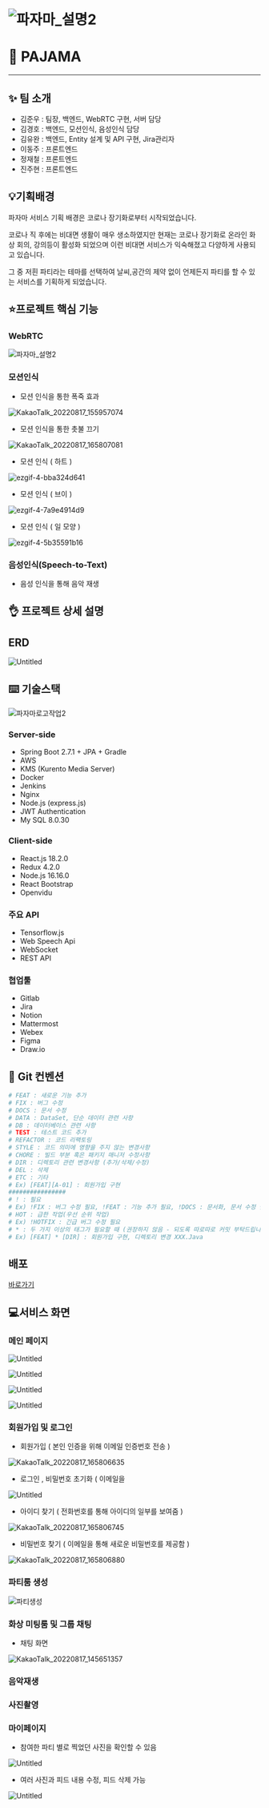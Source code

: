 # ![파자마_설명2](C:/Users/multicampus/Desktop/pajama/pajama/assets/header.png)

# 🎉 PAJAMA

---

## ✨ 팀 소개

- 김준우 : 팀장, 백엔드, WebRTC 구현, 서버 담당
- 김경호 : 백엔드, 모션인식, 음성인식 담당
- 김유완 : 백엔드, Entity 설계 및 API 구현, Jira관리자
- 이동주 : 프론트엔드
- 정재철 : 프론트엔드
- 진주현 : 프론트엔드

## 💡기획배경

파자마 서비스 기획 배경은 코로나 장기화로부터 시작되었습니다.

코로나 직 후에는 비대면 생활이 매우 생소하였지만 현재는 코로나 장기화로 온라인 화상 회의, 강의등이 활성화 되었으며 이런 비대면 서비스가 익숙해졌고 다양하게 사용되고 있습니다.

그 중 저흰 파티라는 테마를 선택하여 날씨,공간의 제약 없이 언제든지 파티를 할 수 있는 서비스를 기획하게 되었습니다.

## ⭐프로젝트 핵심 기능

### WebRTC

![파자마_설명2](C:/Users/multicampus/Desktop/pajama/pajama/assets/webrtc.png)

### 모션인식

- 모션 인식을 통한 폭죽 효과

![KakaoTalk_20220817_155957074](C:/Users/multicampus/Desktop/pajama/pajama/assets/motion.gif)

- 모션 인식을 통한 촛불 끄기

![KakaoTalk_20220817_165807081](C:/Users/multicampus/Desktop/pajama/pajama/assets/motioncandle.gif)

- 모션 인식 ( 하트 )

![ezgif-4-bba324d641](C:/Users/multicampus/Desktop/pajama/pajama/assets/motionheart.gif)

- 모션 인식 ( 브이 )

![ezgif-4-7a9e4914d9](C:/Users/multicampus/Desktop/pajama/pajama/assets/motionv.gif)

- 모션 인식 ( 일 모양 )

![ezgif-4-5b35591b16](C:/Users/multicampus/Desktop/pajama/pajama/assets/motion1.gif)

### 음성인식(Speech-to-Text)

- 음성 인식을 통해 음악 재생

## 👌 프로젝트 상세 설명

## ERD

![Untitled](C:\Users\multicampus\Desktop\pajama\pajama\assets\erd.png)

## ⌨️ 기술스택

![파자마로고작업2](C:/Users/multicampus/Desktop/pajama/pajama/assets/tech.png)

### Server-side

- Spring Boot 2.7.1 + JPA + Gradle
- AWS
- KMS (Kurento Media Server)
- Docker
- Jenkins
- Nginx
- Node.js (express.js)
- JWT Authentication
- My SQL 8.0.30

### Client-side

- React.js 18.2.0
- Redux 4.2.0
- Node.js 16.16.0
- React Bootstrap
- Openvidu

### 주요 API

- Tensorflow.js
- Web Speech Api
- WebSocket
- REST API

### 협업툴

- Gitlab
- Jira
- Notion
- Mattermost
- Webex
- Figma
- Draw.io

## 🔨 Git 컨벤션

```bash
# FEAT : 새로운 기능 추가
# FIX : 버그 수정
# DOCS : 문서 수정
# DATA : DataSet, 단순 데이터 관련 사항
# DB : 데이터베이스 관련 사항
# TEST : 테스트 코드 추가
# REFACTOR : 코드 리팩토링
# STYLE : 코드 의미에 영향을 주지 않는 변경사항
# CHORE : 빌드 부분 혹은 패키지 매니저 수정사항
# DIR : 디렉토리 관련 변경사항 (추가/삭제/수정)
# DEL : 삭제
# ETC : 기타
# Ex) [FEAT][A-01] : 회원가입 구현
################
# ! : 필요
# Ex) !FIX : 버그 수정 필요, !FEAT : 기능 추가 필요, !DOCS : 문서화, 문서 수정 필요
# HOT : 급한 작업(우선 순위 작업)
# Ex) !HOTFIX : 긴급 버그 수정 필요
# * : 두 가지 이상의 태그가 필요할 때 (권장하지 않음 - 되도록 따로따로 커밋 부탁드립니다.)
# Ex) [FEAT] * [DIR] : 회원가입 구현, 디렉토리 변경 XXX.Java
```

## 배포

[바로가기](https://lab.ssafy.com/s07-webmobile1-sub1/S07P11C203/-/blob/master/exec/README.md)

## 💻서비스 화면

### 메인 페이지

![Untitled](C:/Users/multicampus/Desktop/pajama/pajama/assets/main1.png)

![Untitled](C:/Users/multicampus/Desktop/pajama/pajama/assets/main2.png)

![Untitled](C:/Users/multicampus/Desktop/pajama/pajama/assets/main3.png)

![Untitled](C:/Users/multicampus/Desktop/pajama/pajama/assets/main4.png)

### 회원가입 및 로그인

- 회원가입 ( 본인 인증을 위해 이메일 인증번호 전송 )

![KakaoTalk_20220817_165806635](C:/Users/multicampus/Desktop/pajama/pajama/assets/signup.gif)

- 로그인 , 비밀번호 초기화 ( 이메일을

![Untitled](C:/Users/multicampus/Desktop/pajama/pajama/assets/login.png)

- 아이디 찾기 ( 전화번호를 통해 아이디의 일부를 보여줌 )

![KakaoTalk_20220817_165806745](C:/Users/multicampus/Desktop/pajama/pajama/assets/findid.gif)

- 비밀번호 찾기 ( 이메일을 통해 새로운 비밀번호를 제공함 )

![KakaoTalk_20220817_165806880](C:/Users/multicampus/Desktop/pajama/pajama/assets/findpw.gif)

### 파티룸 생성

![파티생성](C:/Users/multicampus/Desktop/pajama/pajama/assets/createparty.gif)

### 화상 미팅룸 및 그룹 채팅

- 채팅 화면

![KakaoTalk_20220817_145651357](C:/Users/multicampus/Desktop/pajama/pajama/assets/chat.png)

### 음악재생

### 사진촬영

### 마이페이지

- 참여한 파티 별로 찍었던 사진을 확인할 수 있음

![Untitled](C:/Users/multicampus/Desktop/pajama/pajama/assets/mypage.png)

- 여러 사진과 피드 내용 수정, 피드 삭제 가능

![Untitled](C:/Users/multicampus/Desktop/pajama/pajama/assets/mypage2.png)
